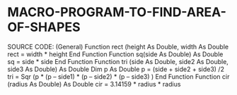 # MACRO-PROGRAM-TO-FIND-AREA-OF-SHAPES
SOURCE CODE:
(General)
Function rect (height As Double, width As Double
rect = width * height
End Function
Function sq(side As Double) As Double
sq = side * side
End Function
Function tri (side As Double, side2 As Double, side3 As Double) As Double
Dim p As Double
p = (side + side2 + side3) /2
tri = Sqr (p * (p – side1) * (p – side2) * (p – side3) )
End Function
Function cir (radius As Double) As Double
cir = 3.14159 * radius * radius
